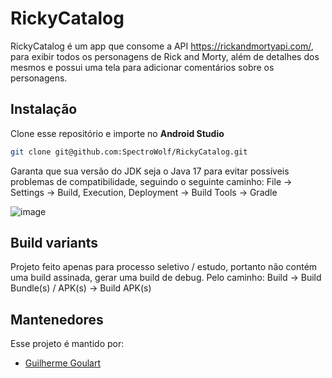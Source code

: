# RickyCatalog

RickyCatalog é um app que consome a API https://rickandmortyapi.com/, para exibir todos os personagens de Rick and Morty, além de detalhes dos mesmos e possui uma tela para adicionar comentários sobre os personagens.

## Instalação
Clone esse repositório e importe no **Android Studio**

```bash
git clone git@github.com:SpectroWolf/RickyCatalog.git
```
Garanta que sua versão do JDK seja o Java 17 para evitar possíveis problemas de compatibilidade, seguindo o seguinte caminho: File -> Settings -> Build, Execution, Deployment -> Build Tools -> Gradle

![image](https://github.com/SpectroWolf/RickyCatalog/assets/52512867/2334c4a7-948b-48c4-a69a-0ea08dae8a07)

## Build variants
Projeto feito apenas para processo seletivo / estudo, portanto não contém uma build assinada, gerar uma build de debug. Pelo caminho: Build -> Build Bundle(s) / APK(s) -> Build APK(s)

## Mantenedores
Esse projeto é mantido por:
* [Guilherme Goulart]([http://github.com/framundo](https://github.com/SpectroWolf))
